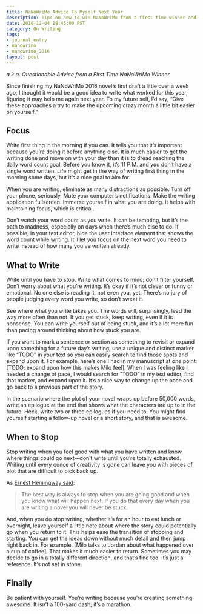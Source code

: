 ```yaml
---
title: NaNoWriMo Advice To Myself Next Year
description: Tips on how to win NaNoWriMo from a first time winner and new writer.
date: 2016-12-04 18:45:00 PST
category: On Writing
tags:
- journal_entry
- nanowrimo
- nanowrimo_2016
layout: post
---
```


*a.k.a. Questionable Advice from a First Time NaNoWriMo Winner*

Since finishing my NaNoWriMo 2016 novel’s first draft a little over a week ago, I thought it would be a good idea to write what worked for this year, figuring it may help me again next year. To my future self, I’d say, “Give these approaches a try to make the upcoming crazy month a little bit easier on yourself.”


## Focus

Write first thing in the morning if you can. It tells you that it’s important because you’re doing it before anything else. It is much easier to get the writing done and move on with your day than it is to  dread reaching the daily word count goal. Before you know it, it’s 11 P.M. and you don’t have a single word written. Life might get in the way of writing first thing in the morning some days, but it’s a nice goal to aim for. 

When you are writing, eliminate as many distractions as possible. Turn off your phone, seriously. Mute your computer’s notifications. Make the writing application fullscreen. Immerse yourself in what you are doing. It helps with maintaining focus, which is critical.

Don’t watch your word count as you write. It can be tempting, but it’s the path to madness, especially on days when there’s much else to do. If possible, in your text editor, hide the user interface element that shows the word count while writing. It’ll let you focus on the next word you need to write instead of how many you’ve written already.

## What to Write

Write until you have to stop. Write what comes to mind; don’t filter yourself. Don’t worry about what you’re writing. It’s okay if it’s not clever or funny or emotional. No one else is reading it, not even you, yet. There’s no jury of people judging every word you write, so don’t sweat it.

See where what you write takes you. The words will, surprisingly, lead the way more often than not. If you get stuck, keep writing, even if it is nonsense. You can write yourself out of being stuck, and it’s a lot more fun than pacing around thinking about how stuck you are.

If you want to mark a sentence or section as something to revisit or expand upon something for a future day’s writing, use a unique and distinct marker like “TODO” in your text so you can easily search to find those spots and expand upon it. For example, here’s one I had in my manuscript at one point: [TODO: expand upon how this makes Milo feel]. When I was feeling like I needed a change of pace, I would search for “TODO” in my text editor, find that marker, and expand upon it. It’s a nice way to change up the pace and go back to a previous part of the story.

In the scenario where the plot of your novel wraps up before 50,000 words, write an epilogue at the end that shows what the characters are up to in the future. Heck, write two or three epilogues if you need to. You might find yourself starting a follow-up novel or a short story, and that is awesome.

## When to Stop

Stop writing when you feel good with what you have written and know where things could go next—don’t write until you’re totally exhausted. Writing until every ounce of creativity is gone can leave you with pieces of plot that are difficult to pick back up.

As [Ernest Hemingway said](https://dianedrake.com/wp-content/uploads/2012/06/Hemingway-Monologue-to-the-Maestro1.pdf):

> The best way is always to stop when you are going good and when you know what will happen next. If you do that every day when you are writing a novel you will never be stuck.

And, when you do stop writing, whether it’s for an hour to eat lunch or overnight, leave yourself a little note about where the story could potentially go when you return to it. This helps ease the transition of stopping and starting. You can get the ideas down without much detail and then jump right back in. For example: [Milo talks to Jordan about what happened over a cup of coffee]. That makes it much easier to return. Sometimes you may decide to go in a totally different direction, and that’s fine too. It’s just a reference. It’s not set in stone.

## Finally

Be patient with yourself. You’re writing because you’re creating something awesome. It isn’t a 100-yard dash; it’s a marathon.